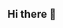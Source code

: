 ## Hi there 👋
<!--
**ainaabad/ainaabad** is a ✨ _special_ ✨ repository because its `README.md` (this file) appears on your GitHub profile.

## Hi everyone! My name is Aina, I'm a PhD in biomedicine and I am currently taking a course in Data Science to transition my career more into the technological field.

## 📫 How to reach me: ainaabad (Twitter, Instagram, Linkedin)

